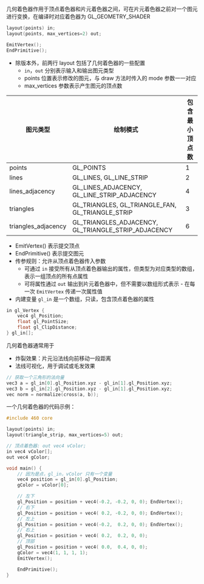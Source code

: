 几何着色器作用于顶点着色器和片元着色器之间，可在片元着色器之前对一个图元进行变换，在编译时对应着色器为 GL_GEOMETRY_SHADER

```c++
layout(points) in;
layout(points, max_vertices=2) out;

EmitVertex();
EndPrimitive();
```

- 除版本外，前两行 layout 包括了几何着色器的一些配置
	- `in`，`out` 分别表示输入和输出图元类型
	- points 位置表示修改的图元，与 draw 方法时传入的 mode 参数一一对应
	- max_vertices 参数表示产生图元的顶点数

| 图元类型            | 绘制模式                                            | 包含最小顶点数 |
| ------------------- | --------------------------------------------------- | -------------- |
| points              | GL_POINTS                                           | 1              |
| lines               | GL_LINES, GL_LINE_STRIP                             | 2              |
| lines_adjacency     | GL_LINES_ADJACENCY, GL_LINE_STRIP_ADJACENCY         | 4              |
| triangles           | GL_TRIANGLES, GL_TRIANGLE_FAN, GL_TRIANGLE_STRIP    | 3              |
| triangles_adjacency | GL_TRIANGLES_ADJACENCY, GL_TRIANGLE_STRIP_ADJACENCY | 6              | 

- EmitVertex() 表示提交顶点
- EndPrimitive() 表示提交图元
- 传参规则：允许从顶点着色器传入参数
	- 可通过 `in` 接受所有从顶点着色器输出的属性，但类型为对应类型的数组，表示一组顶点的所有点属性
	- 可将属性通过 `out` 输出到片元着色器中，但不需要以数组形式表示 - 在每一次 `EmitVertex`  传递一次属性值
- 内建变量 `gl_in` 是一个数组，只读，包含顶点着色器的属性

```c++
in gl_Vertex {
    vec4 gl_Position;
    float gl_PointSize;
    float gl_ClipDistance;
} gl_in[];
```

几何着色器通常用于
- 炸裂效果：片元沿法线向前移动一段距离
- 法线可视化，用于调试或毛发效果

```c++
// 获取一个三角形的法向量
vec3 a = gl_in[0].gl_Position.xyz - gl_in[1].gl_Position.xyz;
vec3 b = gl_in[2].gl_Position.xyz - gl_in[1].gl_Position.xyz;
vec norm = normalize(cross(a, b));
```

一个几何着色器的代码示例：

```c++
#include 460 core

layout(points) in;
layout(triangle_strip, max_vertices=5) out;

// 顶点着色器: out vec4 vColor;
in vec4 vColor[];
out vec4 gColor;

void main() {
    // 因为是点，gl_in，vColor 只有一个变量
    vec4 position = gl_in[0].gl_Position;
    gColor = vColor[0];

    // 左下
    gl_Position = position + vec4(-0.2, -0.2, 0, 0); EndVertex();
    // 右下
    gl_Position = position + vec4( 0.2, -0.2, 0, 0); EndVertex();
    // 左上
    gl_Position = position + vec4(-0.2,  0.2, 0, 0); EndVertex();
    // 右上
    gl_Position = position + vec4( 0.2,  0.2, 0, 0);
    // 顶部
    gl_Position = position + vec4( 0.0,  0.4, 0, 0);
    gColor = vec4(1, 1, 1, 1);
    EmitVertex();

    EndPrimitive();
}
```